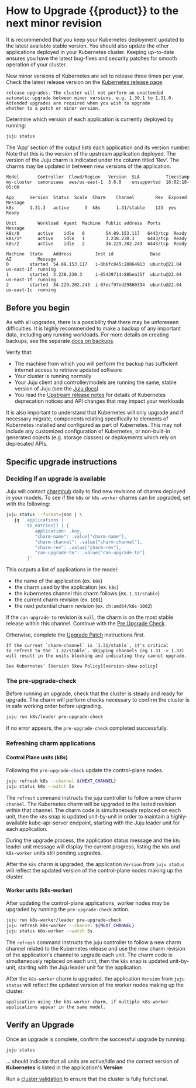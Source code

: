 # How to Upgrade {{product}} to the next minor revision

It is recommended that you keep your Kubernetes deployment
updated to the latest available stable version. You should
also update the other applications deployed in your Kubernetes
cluster. Keeping up-to-date ensures you have the latest bug-fixes
and security patches for smooth operation of your cluster.

New minor versions of Kubernetes are set to release three
times per year. Check the latest release version
on the [Kubernetes release page][].

```{note} Kubernetes will not automatically handle minor
release upgrades. The cluster will not perform an unattended
automatic upgrade between minor versions, e.g. 1.30.1 to 1.31.0.
Attended upgrades are required when you wish to upgrade
whether to a patch or minor version.
```

Determine which version of each application is currently deployed by running:

<!-- markdownlint-disable -->
```sh
juju status
```
<!-- markdownlint-restore -->

The ‘App’ section of the output lists each application and its
version number. Note that this is the version of the upstream
application deployed. The version of the Juju charm is indicated
under the column titled ‘Rev’. The charms may be updated in
between new versions of the application.

<!-- markdownlint-disable -->
```
Model       Controller  Cloud/Region   Version  SLA          Timestamp
my-cluster  canonicaws  aws/us-east-1  3.6.0    unsupported  16:02:18-05:00

App      Version  Status  Scale  Charm    Channel        Rev  Exposed  Message
k8s      1.31.3   active      3  k8s      1.31/stable    123  yes      Ready

Unit        Workload  Agent  Machine  Public address  Ports     Message
k8s/0       active    idle   0        54.89.153.117   6443/tcp  Ready
k8s/1*      active    idle   1        3.238.230.3     6443/tcp  Ready
k8s/2       active    idle   2        34.229.202.243  6443/tcp  Ready

Machine  State    Address         Inst id              Base          AZ          Message
0        started  54.89.153.117   i-0b6fc845c28864913  ubuntu@22.04  us-east-1f  running
1        started  3.238.230.3     i-05439714c88bea35f  ubuntu@22.04  us-east-1f  running
2        started  34.229.202.243  i-07ecf97ed29860334  ubuntu@22.04  us-east-1c  running
```
<!-- markdownlint-restore -->


## Before you begin

As with all upgrades, there is a possibility that there may be
unforeseen difficulties. It is highly recommended to make
a backup of any important data, including any running workloads.
For more details on creating backups, see the separate
[docs on backups][backup-restore].


Verify that:

* The machine from which you will perform the backup has sufficient
  internet access to retrieve updated software
* Your cluster is running normally
* Your Juju client and controller/models are running the same,
  stable version of Juju (see the [Juju docs][juju-docs])
* You read the [Upstream release notes][upstream-notes] for details
  of Kubernetes deprecation notices and API changes that may impact
  your workloads


It is also important to understand that Kubernetes will only
upgrade and if necessary migrate, components relating specifically
to elements of Kubernetes installed and configured as part of Kubernetes.
This may not include any customized configuration of Kubernetes,
or non-built-in generated objects (e.g. storage classes) or deployments which
rely on deprecated APIs.

## Specific upgrade instructions

### Deciding if an upgrade is available

Juju will contact [charmhub] daily to find new revisions of charms
deployed in your models. To see if the `k8s` or `k8s-worker` charms
can be upgraded, set with the following:

```sh
juju status --format=json | \
   jq '.applications |
        to_entries[] | {
           application: .key,
           "charm-name": .value["charm-name"],
           "charm-channel": .value["charm-channel"],
           "charm-rev": .value["charm-rev"],
           "can-upgrade-to": .value["can-upgrade-to"]
        }'
```

This outputs a list of applications in the model:

* the name of the application (ex. `k8s`)
* the charm used by the application (ex. `k8s`)
* the kubernetes channel this charm follows (ex. `1.31/stable`)
* the current charm revision  (ex. `1001`)
* the next potential charm revision (ex. `ch:amd64/k8s-1002`)

If the `can-upgrade-to` revision is `null`, the charm is on the most
stable release within this channel.  Continue with the
[Pre Upgrade Check](#the-pre-upgrade-check).

Otherwise, complete the [Upgrade Patch](upgrade-patch) instructions first.


```{caution} Only update the charm to the next minor version.
If the current `charm-channel` is `1.31/stable`, it's critical
to refresh to the `1.32/stable`. Skipping channels (eg 1.31 -> 1.33)
will result in the units blocking and indicating they cannot upgrade.

See Kubernetes' [Version Skew Policy][version-skew-policy]
```

### The pre-upgrade-check

Before running an upgrade, check that the cluster is
steady and ready for upgrade. The charm will perform checks
necessary to confirm the cluster is in safe working order before
upgrading.

```sh
juju run k8s/leader pre-upgrade-check
```

If no error appears, the `pre-upgrade-check` completed successfully.

### Refreshing charm applications

#### Control Plane units (k8s)

Following the `pre-upgrade-check` update the control-plane nodes.

```sh
juju refresh k8s --channel ${NEXT_CHANNEL}
juju status k8s --watch 5s
```

The `refresh` command instructs the juju controller to follow a new
charm `channel`. The Kubernetes charm will be upgraded to the lasted
revision within that channel. The charm code is simultaneously replaced
on each unit, then the `k8s` snap is updated unit-by-unit in order to
maintain a highly-available kube-api-server endpoint, starting with the
Juju leader unit for each application.

During the upgrade process, the application status message and the
`k8s` leader unit message will display the current progress,
listing the `k8s` and `k8s-worker` units still pending upgrades.

After the `k8s` charm is upgraded, the application `Version` from `juju status`
will reflect the updated version of the control-plane nodes making up the
cluster.

#### Worker units (k8s-worker)

After updating the control-plane applications, worker nodes may be upgraded
by running the `pre-upgrade-check` action.

```sh
juju run k8s-worker/leader pre-upgrade-check
juju refresh k8s-worker --channel ${NEXT_CHANNEL}
juju status k8s-worker --watch 5s
```

The `refresh` command instructs the juju controller to follow a new
charm channel related to the Kubernetes release and use the new charm
revision of the application's channel to upgrade each unit. The
charm code is simultaneously replaced on each unit, then the `k8s`
snap is updated unit-by-unit, starting with the Juju leader unit for the
application.

After the `k8s-worker` charm is upgraded, the application `Version`
from `juju status`
will reflect the updated version of the worker nodes making up the cluster.

```{note} Repeat [this section](#worker-units-k8s-worker) for every
application using the k8s-worker charm, if multiple k8s-worker
applications appear in the same model.
```

## Verify an Upgrade

Once an upgrade is complete, confirm the successful upgrade by running:

<!-- markdownlint-disable -->
```sh
juju status
```
<!-- markdownlint-restore -->

... should indicate that all units are active/idle and the correct
version of **Kubernetes** is listed in the application's **Version**

Run a [cluster validation][cluster-validation]
to ensure that the cluster is fully functional.

<!-- LINKS -->

[Kubernetes release page]: https://kubernetes.io/releases/
[backup-restore]:      ../../snap/howto/backup-restore
[charmhub]:            https://charmhub.io/k8s
[cluster-validation]:  ./validate
[juju-docs]:           https://juju.is/docs/juju/upgrade-models
[release-notes]:       ../reference/releases
[upgrade-notes]:       ../reference/upgrade-notes
[upstream-notes]:      https://github.com/kubernetes/kubernetes/blob/master/CHANGELOG/CHANGELOG-1.32.md#deprecation
[version-skew-policy]: https://kubernetes.io/releases/version-skew-policy/
